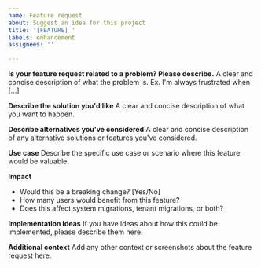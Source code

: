 ```yaml
---
name: Feature request
about: Suggest an idea for this project
title: '[FEATURE] '
labels: enhancement
assignees: ''

---
```


**Is your feature request related to a problem? Please describe.**
A clear and concise description of what the problem is. Ex. I'm always frustrated when [...]

**Describe the solution you'd like**
A clear and concise description of what you want to happen.

**Describe alternatives you've considered**
A clear and concise description of any alternative solutions or features you've considered.

**Use case**
Describe the specific use case or scenario where this feature would be valuable.

**Impact**
- Would this be a breaking change? [Yes/No]
- How many users would benefit from this feature?
- Does this affect system migrations, tenant migrations, or both?

**Implementation ideas**
If you have ideas about how this could be implemented, please describe them here.

**Additional context**
Add any other context or screenshots about the feature request here. 